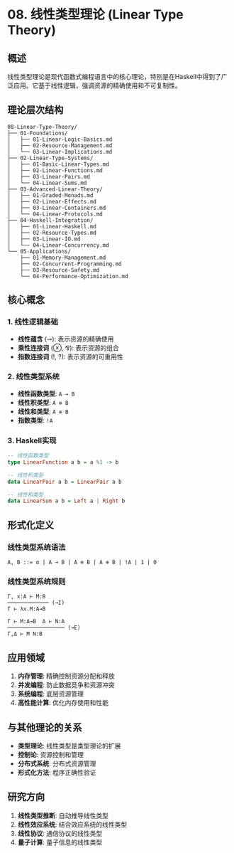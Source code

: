 # 08. 线性类型理论 (Linear Type Theory)

## 概述

线性类型理论是现代函数式编程语言中的核心理论，特别是在Haskell中得到了广泛应用。它基于线性逻辑，强调资源的精确使用和不可复制性。

## 理论层次结构

```
08-Linear-Type-Theory/
├── 01-Foundations/
│   ├── 01-Linear-Logic-Basics.md
│   ├── 02-Resource-Management.md
│   └── 03-Linear-Implications.md
├── 02-Linear-Type-Systems/
│   ├── 01-Basic-Linear-Types.md
│   ├── 02-Linear-Functions.md
│   ├── 03-Linear-Pairs.md
│   └── 04-Linear-Sums.md
├── 03-Advanced-Linear-Theory/
│   ├── 01-Graded-Monads.md
│   ├── 02-Linear-Effects.md
│   ├── 03-Linear-Containers.md
│   └── 04-Linear-Protocols.md
├── 04-Haskell-Integration/
│   ├── 01-Linear-Haskell.md
│   ├── 02-Resource-Types.md
│   ├── 03-Linear-IO.md
│   └── 04-Linear-Concurrency.md
└── 05-Applications/
    ├── 01-Memory-Management.md
    ├── 02-Concurrent-Programming.md
    ├── 03-Resource-Safety.md
    └── 04-Performance-Optimization.md
```

## 核心概念

### 1. 线性逻辑基础

- **线性蕴含** (⊸): 表示资源的精确使用
- **乘性连接词** (⊗, ⅋): 表示资源的组合
- **指数连接词** (!, ?): 表示资源的可重用性

### 2. 线性类型系统

- **线性函数类型**: `A ⊸ B`
- **线性积类型**: `A ⊗ B`
- **线性和类型**: `A ⊕ B`
- **指数类型**: `!A`

### 3. Haskell实现

```haskell
-- 线性函数类型
type LinearFunction a b = a %1 -> b

-- 线性积类型
data LinearPair a b = LinearPair a b

-- 线性和类型
data LinearSum a b = Left a | Right b
```

## 形式化定义

### 线性类型系统语法

```
A, B ::= α | A ⊸ B | A ⊗ B | A ⊕ B | !A | 1 | 0
```

### 线性类型系统规则

```
Γ, x:A ⊢ M:B
───────────── (⊸I)
Γ ⊢ λx.M:A⊸B

Γ ⊢ M:A⊸B  Δ ⊢ N:A
────────────────── (⊸E)
Γ,Δ ⊢ M N:B
```

## 应用领域

1. **内存管理**: 精确控制资源分配和释放
2. **并发编程**: 防止数据竞争和资源冲突
3. **系统编程**: 底层资源管理
4. **高性能计算**: 优化内存使用和性能

## 与其他理论的关系

- **类型理论**: 线性类型是类型理论的扩展
- **控制论**: 资源控制和管理
- **分布式系统**: 分布式资源管理
- **形式化方法**: 程序正确性验证

## 研究方向

1. **线性类型推断**: 自动推导线性类型
2. **线性效应系统**: 结合效应系统的线性类型
3. **线性协议**: 通信协议的线性类型
4. **量子计算**: 量子信息的线性类型
